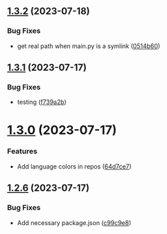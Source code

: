 ## [1.3.2](https://github.com/ghfetch/ghfetch/compare/v1.3.1...v1.3.2) (2023-07-18)


### Bug Fixes

* get real path when main.py is a symlink ([0514b60](https://github.com/ghfetch/ghfetch/commit/0514b60c24007dcd98dcf0655e6eabb2473fce01))



## [1.3.1](https://github.com/ghfetch/ghfetch/compare/v1.3.0...v1.3.1) (2023-07-17)


### Bug Fixes

* testing ([f739a2b](https://github.com/ghfetch/ghfetch/commit/f739a2b16902dfa999546001cfa7ad8637266ce8))



# [1.3.0](https://github.com/ghfetch/ghfetch/compare/v1.2.6...v1.3.0) (2023-07-17)


### Features

* Add language colors in repos ([64d7ce7](https://github.com/ghfetch/ghfetch/commit/64d7ce70b0e6ab218e7dd68cfc8bfaeddbb42326))



## [1.2.6](https://github.com/ghfetch/ghfetch/compare/c99c9e87c724fff616fde8274708ea6e30351f0e...v1.2.6) (2023-07-17)


### Bug Fixes

* Add necessary package.json ([c99c9e8](https://github.com/ghfetch/ghfetch/commit/c99c9e87c724fff616fde8274708ea6e30351f0e))



